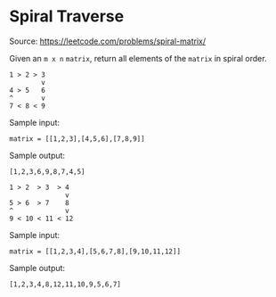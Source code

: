 # Spiral Traverse

Source: https://leetcode.com/problems/spiral-matrix/

Given an `m x n` `matrix`, return all elements of the `matrix` in spiral order.

```
1 > 2 > 3
        v
4 > 5   6
^       v
7 < 8 < 9
```
Sample input: 
```
matrix = [[1,2,3],[4,5,6],[7,8,9]]
```
Sample output:
```
[1,2,3,6,9,8,7,4,5]
```

```
1 > 2  > 3  > 4
              v
5 > 6  > 7    8
^             v
9 < 10 < 11 < 12
```
Sample input: 
```
matrix = [[1,2,3,4],[5,6,7,8],[9,10,11,12]]
```
Sample output:
```
[1,2,3,4,8,12,11,10,9,5,6,7]
```